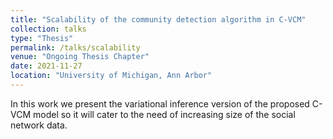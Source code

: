 ```yaml
---
title: "Scalability of the community detection algorithm in C-VCM"
collection: talks
type: "Thesis"
permalink: /talks/scalability
venue: "Ongoing Thesis Chapter"
date: 2021-11-27
location: "University of Michigan, Ann Arbor"
---
```

In this work we present the variational inference version of the proposed C-VCM model so it will cater to the need of increasing size of the social network data.
